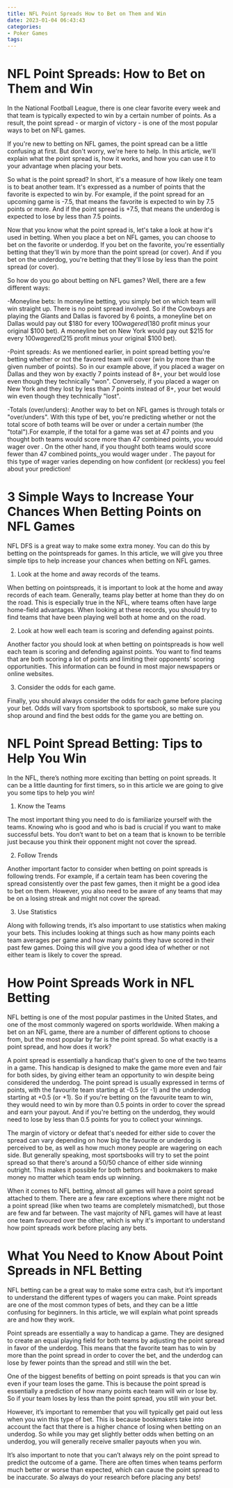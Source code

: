 ```yaml
---
title: NFL Point Spreads How to Bet on Them and Win
date: 2023-01-04 06:43:43
categories:
- Poker Games
tags:
---
```



#  NFL Point Spreads: How to Bet on Them and Win

In the National Football League, there is one clear favorite every week and that team is typically expected to win by a certain number of points. As a result, the point spread - or margin of victory - is one of the most popular ways to bet on NFL games.

If you're new to betting on NFL games, the point spread can be a little confusing at first. But don't worry, we're here to help. In this article, we'll explain what the point spread is, how it works, and how you can use it to your advantage when placing your bets.

So what is the point spread? In short, it's a measure of how likely one team is to beat another team. It's expressed as a number of points that the favorite is expected to win by. For example, if the point spread for an upcoming game is -7.5, that means the favorite is expected to win by 7.5 points or more. And if the point spread is +7.5, that means the underdog is expected to lose by less than 7.5 points.

Now that you know what the point spread is, let's take a look at how it's used in betting. When you place a bet on NFL games, you can choose to bet on the favorite or underdog. If you bet on the favorite, you're essentially betting that they'll win by more than the point spread (or cover). And if you bet on the underdog, you're betting that they'll lose by less than the point spread (or cover).

So how do you go about betting on NFL games? Well, there are a few different ways:

-Moneyline bets: In moneyline betting, you simply bet on which team will win straight up. There is no point spread involved. So if the Cowboys are playing the Giants and Dallas is favored by 6 points, a moneyline bet on Dallas would pay out $180 for every $100 wagered ($180 profit minus your original $100 bet). A moneyline bet on New York would pay out $215 for every $100 wagered ($215 profit minus your original $100 bet).

-Point spreads: As we mentioned earlier, in point spread betting you're betting whether or not the favored team will cover (win by more than the given number of points). So in our example above, if you placed a wager on Dallas and they won by exactly 7 points instead of 8+, your bet would lose even though they technically "won". Conversely, if you placed a wager on New York and they lost by less than 7 points instead of 8+, your bet would win even though they technically "lost".

-Totals (over/unders): Another way to bet on NFL games is through totals or "over/unders". With this type of bet, you're predicting whether or not the total score of both teams will be over or under a certain number (the "total").For example, if the total for a game was set at 47 points and you thought both teams would score more than 47 combined points, you would wager over . On the other hand, if you thought both teams would score fewer than 47 combined points,,you would wager under . The payout for this type of wager varies depending on how confident (or reckless) you feel about your prediction!

#  3 Simple Ways to Increase Your Chances When Betting Points on NFL Games

 NFL DFS is a great way to make some extra money. You can do this by betting on the pointspreads for games. In this article, we will give you three simple tips to help increase your chances when betting on NFL games.

1) Look at the home and away records of the teams.

When betting on pointspreads, it is important to look at the home and away records of each team. Generally, teams play better at home than they do on the road. This is especially true in the NFL, where teams often have large home-field advantages. When looking at these records, you should try to find teams that have been playing well both at home and on the road.

2) Look at how well each team is scoring and defending against points.

Another factor you should look at when betting on pointspreads is how well each team is scoring and defending against points. You want to find teams that are both scoring a lot of points and limiting their opponents’ scoring opportunities. This information can be found in most major newspapers or online websites.

3) Consider the odds for each game.

Finally, you should always consider the odds for each game before placing your bet. Odds will vary from sportsbook to sportsbook, so make sure you shop around and find the best odds for the game you are betting on.

#  NFL Point Spread Betting: Tips to Help You Win

In the NFL, there’s nothing more exciting than betting on point spreads. It can be a little daunting for first timers, so in this article we are going to give you some tips to help you win!

1) Know the Teams

The most important thing you need to do is familiarize yourself with the teams. Knowing who is good and who is bad is crucial if you want to make successful bets. You don’t want to bet on a team that is known to be terrible just because you think their opponent might not cover the spread.

2) Follow Trends

Another important factor to consider when betting on point spreads is following trends. For example, if a certain team has been covering the spread consistently over the past few games, then it might be a good idea to bet on them. However, you also need to be aware of any teams that may be on a losing streak and might not cover the spread.

3) Use Statistics

Along with following trends, it’s also important to use statistics when making your bets. This includes looking at things such as how many points each team averages per game and how many points they have scored in their past few games. Doing this will give you a good idea of whether or not either team is likely to cover the spread.

#  How Point Spreads Work in NFL Betting

NFL betting is one of the most popular pastimes in the United States, and one of the most commonly wagered on sports worldwide. When making a bet on an NFL game, there are a number of different options to choose from, but the most popular by far is the point spread. So what exactly is a point spread, and how does it work?

A point spread is essentially a handicap that's given to one of the two teams in a game. This handicap is designed to make the game more even and fair for both sides, by giving either team an opportunity to win despite being considered the underdog. The point spread is usually expressed in terms of points, with the favourite team starting at -0.5 (or -1) and the underdog starting at +0.5 (or +1). So if you're betting on the favourite team to win, they would need to win by more than 0.5 points in order to cover the spread and earn your payout. And if you're betting on the underdog, they would need to lose by less than 0.5 points for you to collect your winnings.

The margin of victory or defeat that's needed for either side to cover the spread can vary depending on how big the favourite or underdog is perceived to be, as well as how much money people are wagering on each side. But generally speaking, most sportsbooks will try to set the point spread so that there's around a 50/50 chance of either side winning outright. This makes it possible for both bettors and bookmakers to make money no matter which team ends up winning.

When it comes to NFL betting, almost all games will have a point spread attached to them. There are a few rare exceptions where there might not be a point spread (like when two teams are completely mismatched), but those are few and far between. The vast majority of NFL games will have at least one team favoured over the other, which is why it's important to understand how point spreads work before placing any bets.

#  What You Need to Know About Point Spreads in NFL Betting

NFL betting can be a great way to make some extra cash, but it’s important to understand the different types of wagers you can make. Point spreads are one of the most common types of bets, and they can be a little confusing for beginners. In this article, we will explain what point spreads are and how they work.

Point spreads are essentially a way to handicap a game. They are designed to create an equal playing field for both teams by adjusting the point spread in favor of the underdog. This means that the favorite team has to win by more than the point spread in order to cover the bet, and the underdog can lose by fewer points than the spread and still win the bet.

One of the biggest benefits of betting on point spreads is that you can win even if your team loses the game. This is because the point spread is essentially a prediction of how many points each team will win or lose by. So if your team loses by less than the point spread, you still win your bet.

However, it’s important to remember that you will typically get paid out less when you win this type of bet. This is because bookmakers take into account the fact that there is a higher chance of losing when betting on an underdog. So while you may get slightly better odds when betting on an underdog, you will generally receive smaller payouts when you win.

It’s also important to note that you can’t always rely on the point spread to predict the outcome of a game. There are often times when teams perform much better or worse than expected, which can cause the point spread to be inaccurate. So always do your research before placing any bets!